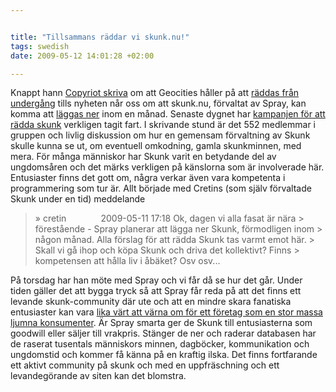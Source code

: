 ```yaml
--- 


title: "Tillsammans räddar vi skunk.nu!" 
tags: swedish 
date: 2009-05-12 14:01:28 +02:00 

---
```


Knappt hann [Copyriot skriva](http://copyriot.se/2009/05/10/arkivhjaltar-raddar-geocities/) om att Geocities håller på att [räddas från undergång](http://www.archiveteam.org/index.php?title=Geocities) tills nyheten når oss om att skunk.nu, förvaltat av Spray, kan komma att [läggas ner](2009-05-05-internet-noll-del-2-fel-moln.html) inom en månad. Senaste dygnet har [kampanjen för att rädda skunk](http://www.facebook.com/group.php?gid=92311341966) verkligen tagit fart. I skrivande stund är det 552 medlemmar i gruppen och livlig diskussion om hur en gemensam förvaltning av Skunk skulle kunna se ut, om eventuell omkodning, gamla skunkminnen, med mera. För många människor har Skunk varit en betydande del av ungdomsåren och det märks verkligen på känslorna som är involverade här. Entusiaster finns det gott om, några verkar även vara kompetenta i programmering som tur är. Allt började med Cretins (som själv förvaltade Skunk under en tid) meddelande

> » cretin              2009-05-11 17:18 Ok, dagen vi alla fasat är nära > förestående - Spray planerar att lägga ner Skunk, förmodligen inom > någon månad. Alla förslag för att rädda Skunk tas varmt emot här. > Skall vi gå ihop och köpa Skunk och driva det kollektivt? Finns > kompetensen att hålla liv i åbäket? Osv osv...

På torsdag har han möte med Spray och vi får då se hur det går. Under tiden gäller det att bygga tryck så att Spray får reda på att det finns ett levande skunk-community där ute och att en mindre skara fanatiska entusiaster kan vara [lika värt att värna om för ett företag som en stor massa ljumna konsumenter](http://sethgodin.typepad.com/seths_blog/2009/05/do-you-have-customers-or-members.html). Är Spray smarta ger de Skunk till entusiasterna som goodwill eller säljer till vrakpris. Stänger de ner och raderar databasen har de raserat tusentals människors minnen, dagböcker, kommunikation och ungdomstid och kommer få känna på en kraftig ilska. Det finns fortfarande ett aktivt community på skunk och med en uppfräschning och ett levandegörande av siten kan det blomstra. 
